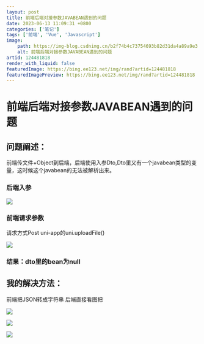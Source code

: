 ```yaml
---
layout: post
title: 前端后端对接参数JAVABEAN遇到的问题
date: 2023-06-13 11:09:31 +0800
categories: ['笔记']
tags: ['前端', 'Vue', 'Javascript']
image:
    path: https://img-blog.csdnimg.cn/b2f74b4c73754693b82d31da4a89a9e3.png?x-oss-process=image/resize,m_fixed,h_150
    alt: 前端后端对接参数JAVABEAN遇到的问题
artid: 124481818
render_with_liquid: false
featuredImage: https://bing.ee123.net/img/rand?artid=124481818
featuredImagePreview: https://bing.ee123.net/img/rand?artid=124481818
---
```


# 前端后端对接参数JAVABEAN遇到的问题

## 问题阐述：

前端传文件+Object到后端，后端使用入参Dto,Dto里又有一个javabean类型的变量，这时候这个javabean的无法被解析出来。

### 后端入参

![](https://i-blog.csdnimg.cn/blog_migrate/214e7e08cbb026c7196d1f115be3e615.png)

### 前端请求参数

请求方式Post uni-app的uni.uploadFile()

![](https://i-blog.csdnimg.cn/blog_migrate/05c91ab0998b8384d5da3f2abab4e05b.png)

### 结果：dto里的bean为null

## 我的解决方法：

前端把JSON转成字符串 后端直接看图把

![](https://i-blog.csdnimg.cn/blog_migrate/0812b60bc6568d2f1178c107cdb65ca9.png)

![](https://i-blog.csdnimg.cn/blog_migrate/c3cc504c435dce909e1b74ab72f35e22.png)

![](https://i-blog.csdnimg.cn/blog_migrate/ee0026ce2edba394fef9c119aeec73ae.png)